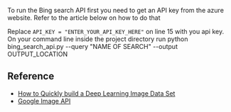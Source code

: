 To run the Bing search API first you need to get an API key from the azure website. Refer to the article below on how to do that

Replace ```API_KEY = "ENTER_YOUR_API_KEY_HERE"``` on line 15 with you api key. </br>
On your command line inside the project directory run 
python bing_search_api.py --query "NAME OF SEARCH" --output OUTPUT_LOCATION



## Reference
- [How to Quickly build a Deep Learning Image Data Set](https://www.pyimagesearch.com/2018/04/09/how-to-quickly-build-a-deep-learning-image-dataset/)
- [Google Image API](https://github.com/hardikvasa/google-images-download)
